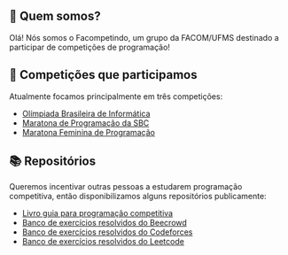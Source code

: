 ## 👥 Quem somos?

Olá! Nós somos o Facompetindo, um grupo da FACOM/UFMS destinado a participar de competições de programação!

## 🧠 Competições que participamos

Atualmente focamos principalmente em três competições:

- [Olímpiada Brasileira de Informática](https://olimpiada.ic.unicamp.br/)
- [Maratona de Programação da SBC](https://maratona.sbc.org.br/)
- [Maratona Feminina de Programação](https://www.instagram.com/mfp.sbc/)

## 📚 Repositórios

Queremos incentivar outras pessoas a estudarem programação competitiva, então disponibilizamos alguns repositórios publicamente:

- [Livro guia para programação competitiva](https://github.com/FACOMpetindo/programacao-competitiva)
- [Banco de exercícios resolvidos do Beecrowd](https://github.com/FACOMpetindo/beecrowd)
- [Banco de exercícios resolvidos do Codeforces](https://github.com/FACOMpetindo/codeforces)
- [Banco de exercícios resolvidos do Leetcode](https://github.com/FACOMpetindo/leetcode)
